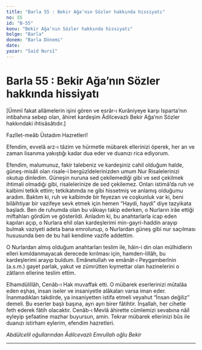 ```yaml
---
title: "Barla 55 : Bekir Ağa’nın Sözler hakkında hissiyatı"
no: 55
id: "B-55"
konu: "Bekir Ağa’nın Sözler hakkında hissiyatı"
bolge: "Barla"
donem: "Barla Dönemi"
date: 
yazar: "Said Nursî"
---
```


# Barla 55 : Bekir Ağa’nın Sözler hakkında hissiyatı

<p class="takdim">[Ümmî fakat allâmelerin işini gören ve esrâr-ı Kurâniyeye karşı Isparta’nın intibahına sebep olan, âhiret kardeşim Âdilcevazlı Bekir Ağa’nın Sözler hakkındaki ihtisâsâtıdır.]</p>

Fazîlet-meâb Üstadım Hazretleri!

Efendim, evvelâ arz-ı tâzim ve hürmetle mübarek ellerinizi öperek, her an ve zaman lisanıma yakıştığı kadar dua eder ve duanızı rica ediyorum.

Efendim, malumunuz, fakir talebeniz ve kardeşiniz cahil olduğum halde, güneş-misâli olan risale-i bergüzîdelerinizden umum Nur Risalelerinizi okutup dinledim. Güneşin nuruna sed çekilemediği gibi ve sed çekilmek ihtimali olmadığı gibi, risalelerinize de sed çekilemez. Onları istimâ’da ruh ve kalbimi tetkik ettim; tetkikatımda ne gibi hissetmiş ve anlamış olduğumu aradım. Baktım ki, ruh ve kalbimde bir feyezan ve coşkunluk var ki, beni bilâihtiyar bir vazifeye sevk etmek için hemen “Haydi, haydi” diye tazyikata başladı. Ben de ruhumda olan bu vâkıayı takip ederken, o Nurların irâe ettiği miftahları gördüm ve gösterildi. Anladım ki, bu anahtarlarla icap eden kapıları açıp, o Nurlara ehil olan kardeşlerimi min-gayri-haddin arayıp bulmak vaziyeti adeta bana emrolunup, o Nurlardan güneş gibi nur saçılması hususunda ben de bu hali kendime vazife addettim.

O Nurlardan almış olduğum anahtarları teslim ile, hâin-i din olan mülhidlerin elleri kımıldanmayacak derecede kırılması için, hamden-lillâh, bu kardeşlerimi arayıp buldum. Emânetullah ve emânât-ı Peygamberînin (a.s.m.) gayet parlak, yakut ve zümrütten kıymettar olan hazinelerini o zâtların ellerine teslim ettim.

Elhamdülillâh, Cenâb-ı Hak muvaffak etti. O mübarek eserlerinizi mütalâa eden eşhas, insan iseler ve insaniyetle alâkaları varsa iman eder. İnanmadıkları takdirde, ya insaniyetten istifa etmeli veyahut “İnsan değiliz” demeli. Bu eserler başlı başına, ayrı ayrı birer fâtihtir. İnşallah, her cihetle feth ederek fâtih olacaktır. Cenâb-ı Mevlâ âhirette cümlemizi sevabına nâil eyleyip şefaatine mazhar buyursun, amin. Tekrar mübarek ellerinizi bûs ile duanızı istirham eylerim, efendim hazretleri.

*Abdülcelil oğullarından*
*Âdilcevazlı Emrullah oğlu Bekir*

***
